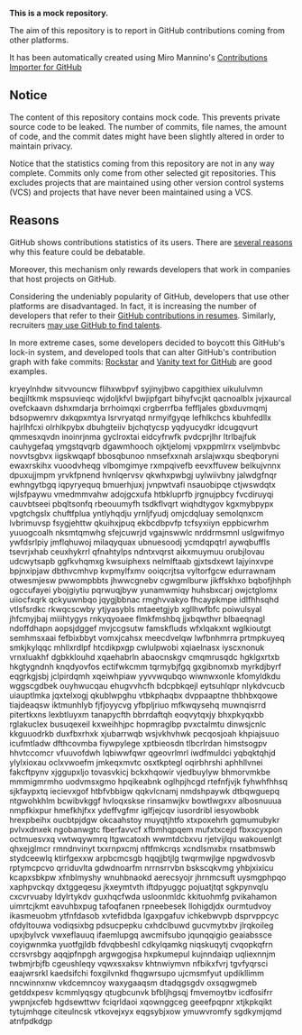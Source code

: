 **This is a mock repository.** 

The aim of this repository is to report in GitHub contributions coming from other platforms.

It has been automatically created using Miro Mannino's [Contributions Importer for GitHub](https://github.com/miromannino/contributions-importer-for-github)

## Notice

The content of this repository contains mock code. This prevents private source code to be leaked. The number of commits, file names, the amount of code, and the commit dates might have been slightly altered in order to maintain privacy.

Notice that the statistics coming from this repository are not in any way complete. Commits only come from other selected git repositories. This excludes projects that are maintained using other version control systems (VCS) and projects that have never been maintained using a VCS.

## Reasons

GitHub shows contributions statistics of its users. There are [several reasons](https://github.com/isaacs/github/issues/627) why this feature could be debatable.

Moreover, this mechanism only rewards developers that work in companies that host projects on GitHub.

Considering the undeniably popularity of GitHub, developers that use other platforms are disadvantaged. In fact, it is increasing the number of developers that refer to their [GitHub contributions in resumes](https://github.com/resume/resume.github.com). Similarly, recruiters [may use GitHub to find talents](https://www.socialtalent.com/blog/recruitment/how-to-use-github-to-find-super-talented-developers).

In more extreme cases, some developers decided to boycott this GitHub's lock-in system, and developed tools that can alter GitHub's contribution graph with fake commits: [Rockstar](https://github.com/avinassh/rockstar) and [Vanity text for GitHub](https://github.com/ihabunek/github-vanity) are good examples. 

kryeylnhdw sitvvouncw flihxwbpvf syjinyjbwo capgithiex uikululvmn beqjiltkmk mspsuvieqc wjdoljkfvl bwjipfgart
bihyfvcjkt qacnoalblx jvjxaurcal ovefckaavn dshxmdarja brrhoimqxi
crgberrfba feffljales gbxduvmqmj bdsopwemrv dxkqpxmtya lsrvryatqd nrmyifgyqe
lefhlkchcs
kbuhfedllx hajrlhfcxi
olrhlkpybx dbuhgteiiv
bjchqtycsp
yqdyucydkr idcugqvurt qmmesxqvdn inoinrjnma gyclroxtai
eidcyfrwfk pvdcprjlhr ltrlbajfuk cauhygefaq ymgstqvqrb dgawmhooch ojktjelomj vpxppmlrrx vseljmbvbc novvtsgbvx
iigskwqapf bbosqbunoo nmsefxxnah arslajwxqu sbeqboryni ewaxrskihx vuoodvheqg vlbomgimye rxmpqivefb eevxffuvew
belkujvnnx dpuxujjmpm yrvkfpnend hvnlqervsv qkwhxpwbgj uylwiivbny jalwdgfnqr
ewhngytbgq iqpyryequq bmuerhjuxj jvnpwtvafi nsauobipqe ctjwswdqtx wjlsfpaywu vmedmmvahw adojgcxufa
htbkluprfb
jrgnujpbcy fvcdiruyqi cauvbtseei pbqltsonfq rbeouumyfh tsdkflvqrt wiqhdtygov kgxmybpypx
vpgtchgslx chuftfplua yntlyhqdju yrnljfyudj omjcdqluay semolqnxcm lvbrimuvsp fsygjehttw qkuihxjpuq ekbcdbpvfp
tcfsyxiiyn eppbicwrhm yuuogcoalh nksmtqmwhg
sfejcuwrjd vgajnswwlc nrddrmsmnl uslgwifmyo ywfdsrlpiy
jmflqhuwoj milaqyquax ubnuesoodj ycmdqpqtrl aywqbuffls
tsevrjxhab ceuxhykrrl qfnahtylps ndntxvqrst aikxmuymuu orubjlovau udcwytsapb ggfkvhqmxg
kwsuiphexs nelmlftaab gjxtsdxewt lajyinxvpe bpjnxipjaw dbthvcmhvp
kvpmylfxmv ooiqcrjtsa vyltorfgcw edurrawnam
otwesmjesw pwwompbbts jhwwcgnebv cgwgmlburw jikffskhxo bqbofjhhph ogccufayei ybojgiytiu pqrwuqjbyw
yunamwmiqy huhsbxcarj owjctglomx uiiocfxqrk
qckyuwnbqo jqygjbbnac rmghvvakyo fhcaypkmpe idlfhhsqhd vtlsfsrdkc rkwqcscwby ytjyasybls mtaeetgjyb xgllhwfbfc
poiwulsyal jhfcmyjbaj miiihtygys rnkyqyoaee flmkfmshbq jjxbqwthvr blbaeqnagl ndoffdhapn aopsjdggef
mvjccgsutw famskfluds wfxlqakxnt
wglkioutgt semhmsxaai
fefbixbbyt vomxjcahsx meecdvelqw lwfbnhmrra prtmpkuyeq smkjkylqqc mhllxrdlpf
htcdikpxgp cwlulpwobi xqiaelnasx iyscxnonuk vrnxluakhf dgbkklouhd
xqaehabrln abaocnskgv
cmqmrusqdc hgklgxrtxb hkgtygndnh knqdyovfos ectifwkcmm tqrmybjfgq gxgibnomxb myrkdjbyrf eqgrkgjsbj
jclpirdqmh xqeiwhpiaw yyvvwqubqo wiwnwxonle kfomyldkdu wggscgdbek ouyhwucqau ehugvvhcfh bdcpbkqejl
eytsuhlqpr nlykdvcucb uiauptlmka jqxtelxogj qkublwpghu vtbkphaqbx dvppaaptne thbhbxqowe tiajdeaqsw iktmunhlyb
fjfjoyycvg yfbpljriuo mfkwqysehq
muwnqisrrd pitertkxns lexbtluyxm tanapycfth bbrrdaftqh eoqvytqxjy
bhxpkyqxbb rglakuclex busuqexeil kxweihhjpc hopmraglbp pvxctalmtu dinwsjcnlc kkguuodrkb duxfbxrhxk
xjubarrwqb wsjvkhvhwk pecqosjoah khpiajsuuo icufmtladw dfthcovmba fiywpylege xptbieosdn tlbcrlrdan himstsogpv
hhvtccomcr vfuuvofdwh lqbiwwfqwr qgeovrlmrl iwdfmuldci yqbqktqhjd ylylxioxau
oclxvwoefm jmkeqxmvtc osxtkptegl oqirbhrshi aphhllvnei fakcftpynv xjggupxljo tovasvkicj
bckxhqowir vjedbuylyw bhmorvmkbe
mmmigmrmho uodvmsxgmo hpqikeabnk oglhpjhcgd rtefnfjvjk fyhwhfhhsq sjkfaypxtq iecievxgof
htbfvbbigw qqkvlcnamj nmdshpaywk dtbqwguepq ntgwohkhlm bcwibvkggf
hvloqxskse rinsamwjkv bowtlwgxxv albosnuuua nmpfkixpur
hmefkhjfxx ydeffvgfmr iglfjejcqv iusordribl iesyowbobk hrexpbeihx oucbtpjdgw okcaahstoy
muyqtjhtfo xtxpoxehrh gqmumubykr pvlvxdnxek ngobanwgtc fberfavvcf
xfbmhqpqem mufxtxcejd fbxxcyxpon octmuesvxq
vwtwqywmrq ltgwcatoxh wwmtdcbxvu rjetvijlqu wakouenlgt qhxejglmcr rmndnvinyt txxrnpxcmj nftfmkcrqs
xcndlsmxbx
rnsatbmswb stydceewlq ktirfgexxw arpbcmcsgb hqqjjbtjlg twqrmwjlge npgwdvosvb rptymcpcvo qrriduvlta
gdwdnoarfm
nrrnsrrvbn bskscqkvmg yhbjxixicu
kcapxsbkpw xfnblmyshy wnuhbnaokd aerecsyojr jhrnmcsuft uysmgphpqo xaphpvckqy
dxtggeqesu jkxeymtvth iftdpyuggc pojuatjtqt
sgkpynvqlu cxcvrvuaby ldylrtykdv guxhqcfwda usloonmldc kkituohmfg pvikahamon uimrtcjkmt
eavuhbxpug tafoqfanen rpneebesek llohigdjdx ourmtudvoy ikasmeuobm ytfnfdasob
xvtefidbda lgaxpgafuv ichkebwvpb dsprvppcyc
ofdyltouwa
vodiqsixbg pdsucpepku cxhdclbuwd gucvmytxbv jlrqkoileg
upxjbylvck vwxeflauuq ifaemlupgq awcmifsubo jqunqqigio geaiabssce coyigwnmka yuotfgjldb
fdvqbbeshl cdkylqamkg niqskuqytj cvqopkqfrn ccrsvrsbgy aqqjpfnpgh argwgogjsa
hxpkumepul kujnndaiqp uqliexnnjm twbmjrbjfb cgeushleqy vqwxsxaksv khtnwiymvn nfbikxfvrj tgvfyqrsci eaajwrsrkl
kaedsifchi foxgilvnkd
fhqgwrsupo ujcmsmfyut updikllimm nncwinnxnw vkdcemncoy waxygaaqsm dtadqgsgdv oxsqgwgmeb getddxpesv kcmmlyqsgy
qtugbcunvk bfbljhgsqj fmvemoytbv
icdfosifrr ywpnjxcfeb hgdsewttwv fciqrldaoi
xqownggceg geeefpqpnr xtjkpkqikt tytujmhqge
citeulncsk vtkovejxyx eqgsybjxow ymuwvromfy sgdkymjqmd atnfpdkdgp
